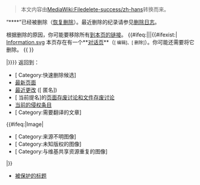 > 本文内容由[MediaWiki:Filedelete-success/zh-hans](https://zh.wikipedia.org/wiki/MediaWiki:Filedelete-success/zh-hans)转换而来。


“****”已经被删除（[恢复删除](https://zh.wikipedia.org/wiki/Special:Undelete/{{FULLPAGENAME}} "wikilink")）。最近删除的纪录请参见[删除日志](https://zh.wikipedia.org/wiki/Special:Log/delete "wikilink")。

根据删除的原因，你可能要移除所有[到本页的链接](https://zh.wikipedia.org/wiki/Special:Whatlinkshere/{{FULLPAGENAME}} "wikilink")。 {{\#ifeq:|||{{\#ifexist:|
[Information.svg](https://zh.wikipedia.org/wiki/File:Information.svg "fig:Information.svg") 本页存在有一个**[对话页](https://zh.wikipedia.org/wiki/{{TALKPAGENAME}} "wikilink")**（<small class="plainlinks">\[ 编辑\]、\[ 删除\]</small>）。你可能还需要将它删除。
 {{  }}

|}}}} 返回到：

  - <span class="plainlinks">\[ Category:快速删除候选\]
  - [最新页面](https://zh.wikipedia.org/wiki/Special:Newpages "wikilink")
  - [最近更改](https://zh.wikipedia.org/wiki/Special:Recentchanges "wikilink") (<span class="plainlinks">\[ 匿名\]</span>)
  - <span class="plainlinks">\[ 当前提名\]</span>的[页面存废讨论和](https://zh.wikipedia.org/wiki/Wikipedia:页面存废讨论 "wikilink")[文件存废讨论](https://zh.wikipedia.org/wiki/Wikipedia:文件存废讨论 "wikilink")
  - [当前的侵权条目](https://zh.wikipedia.org/wiki/Wikipedia:页面存废讨论/疑似侵权#当前的疑似侵权条目 "wikilink")
  - <span class="plainlinks">\[ Category:需要翻译的文章\]</span>

{{\#ifeq:|Image|

  - <span class="plainlinks">\[ Category:来源不明图像\]</span>
  - <span class="plainlinks">\[ Category:未知版权的图像\]</span>
  - <span class="plainlinks">\[ Category:与维基共享资源重复的图像\]</span>

|}}

  - [被保护的标题](https://zh.wikipedia.org/wiki/Special:Protectedtitles "wikilink")